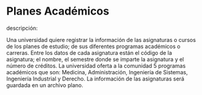 # Planes Académicos

descripción: 

Una universidad quiere registrar la información de las asignaturas o
cursos de los planes de estudio; de sus diferentes programas académicos o
carreras. Entre los datos de cada asignatura están el código de la asignatura; el
nombre, el semestre donde se imparte la asignatura y el número de créditos.
La universidad oferta a la comunidad 5 programas académicos que son: Medicina,
Administración, Ingeniería de Sistemas, Ingeniería Industrial y Derecho. La
información de las asignaturas será guardada en un archivo plano.
